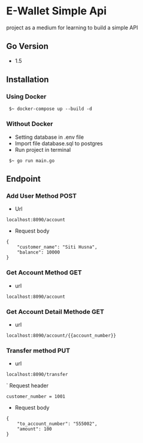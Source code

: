# E-Wallet Simple Api
project as a medium for learning to build a simple API

## Go Version
- 1.5
## Installation
### Using Docker
```docker
 $~ docker-compose up --build -d
```
### Without Docker
- Setting database in .env file
- Import file database.sql to postgres
- Run project in terminal
```run
 $~ go run main.go
```
## Endpoint
### Add User Method POST
- Url
```endpoint
localhost:8090/account
```
- Request body
```
{
    "customer_name": "Siti Husna",
    "balance": 10000
}
```
### Get Account Method GET
- url
```endpoit
localhost:8090/account
```
### Get Account Detail Methode GET
- url
```endpoint
localhost:8090/account/{{account_number}}
```
### Transfer method PUT
- url
```endpoint
localhost:8090/transfer
```
` Request header
```header
customer_number = 1001
```
- Request body
```body
{
    "to_account_number": "555002",
    "amount": 100
}
```
